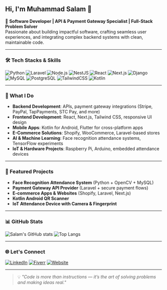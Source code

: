 ## Hi, I'm Muhammad Salam 👋  

🚀 **Software Developer | API & Payment Gateway Specialist | Full-Stack Problem Solver**  
Passionate about building impactful software, crafting seamless user experiences, and integrating complex backend systems with clean, maintainable code.  

---

### 🛠 Tech Stacks & Skills
![Python](https://img.shields.io/badge/Python-3776AB?style=for-the-badge&logo=python&logoColor=white)
![Laravel](https://img.shields.io/badge/Laravel-FF2D20?style=for-the-badge&logo=laravel&logoColor=white)
![Node.js](https://img.shields.io/badge/Node.js-339933?style=for-the-badge&logo=nodedotjs&logoColor=white)
![NestJS](https://img.shields.io/badge/NestJS-E0234E?style=for-the-badge&logo=nestjs&logoColor=white)
![React](https://img.shields.io/badge/React-20232A?style=for-the-badge&logo=react&logoColor=61DAFB)
![Next.js](https://img.shields.io/badge/Next.js-000000?style=for-the-badge&logo=nextdotjs&logoColor=white)
![Django](https://img.shields.io/badge/Django-092E20?style=for-the-badge&logo=django&logoColor=white)
![MySQL](https://img.shields.io/badge/MySQL-005C84?style=for-the-badge&logo=mysql&logoColor=white)
![PostgreSQL](https://img.shields.io/badge/PostgreSQL-316192?style=for-the-badge&logo=postgresql&logoColor=white)
![TailwindCSS](https://img.shields.io/badge/Tailwind_CSS-38B2AC?style=for-the-badge&logo=tailwind-css&logoColor=white)
![Kotlin](https://img.shields.io/badge/Kotlin-0095D5?style=for-the-badge&logo=kotlin&logoColor=white)

---

### 💼 What I Do
- **Backend Development**: APIs, payment gateway integrations (Stripe, PayPal, TapPayments, STC Pay, and more)  
- **Frontend Development**: React, Next.js, Tailwind CSS, responsive UI design  
- **Mobile Apps**: Kotlin for Android, Flutter for cross-platform apps  
- **E-Commerce Solutions**: Shopify, WooCommerce, Laravel-based stores  
- **AI & Machine Learning**: Face recognition attendance systems, TensorFlow experiments  
- **IoT & Hardware Projects**: Raspberry Pi, Arduino, embedded attendance devices  

---

### 📌 Featured Projects
- **Face Recognition Attendance System** (Python + OpenCV + MySQL)  
- **Payment Gateway API Provider** (Laravel + secure payment flows)  
- **E-commerce Apps & Websites** (Shopify, Laravel, Next.js)  
- **Kotlin Android QR Scanner**  
- **IoT Attendance Device with Camera & Fingerprint**  

---

### 📊 GitHub Stats
![Salam's GitHub stats](https://github-readme-stats.vercel.app/api?username=MuhammadSalam&show_icons=true&theme=tokyonight)
![Top Langs](https://github-readme-stats.vercel.app/api/top-langs/?username=MuhammadSalam&layout=compact&theme=tokyonight)

---

### 🌐 Let's Connect
[![LinkedIn](https://img.shields.io/badge/LinkedIn-0077B5?style=for-the-badge&logo=linkedin&logoColor=white)](https://linkedin.com)
[![Fiverr](https://img.shields.io/badge/Fiverr-1DBF73?style=for-the-badge&logo=fiverr&logoColor=white)](https://fiverr.com)
[![Website](https://img.shields.io/badge/Website-000000?style=for-the-badge&logo=About.me&logoColor=white)](#)

---

> 💡 *"Code is more than instructions — it’s the art of solving problems and making ideas real."*  
